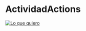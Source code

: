 # ActividadActions
[![Lo que quiero](https://github.com/Ada-HE/ActividadActions/actions/workflows/node.js.yml/badge.svg)](https://github.com/Ada-HE/ActividadActions/actions/workflows/node.js.yml)
